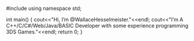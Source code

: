 #include<iostream>
using namespace std;

int main() {
    cout<<"Hi, I’m @WallaceHesselmeister."<<endl;
    cout<<"I’m A C++/C/C#/Web/Java/BASIC Developer with some experience programming 3DS Games."<<endl;
    return 0;
    }

<!---
WallaceHesselmeister/WallaceHesselmeister is a ✨ special ✨ repository because its `README.md` (this file) appears on your GitHub profile.
You can click the Preview link to take a look at your changes.
--->

